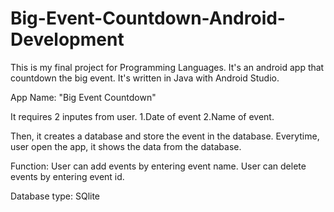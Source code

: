 # Big-Event-Countdown-Android-Development
This is my final project for Programming Languages. It's an android app that countdown the big event. It's written in Java with Android Studio. 


App Name: "Big Event Countdown"

It requires 2 inputes from user. 
1.Date of event
2.Name of event.

Then, it creates a database and store the event in the database.
Everytime, user open the app, it shows the data from the database.

Function:
User can add events by entering event name.
User can delete events by entering event id.


Database type: SQlite
